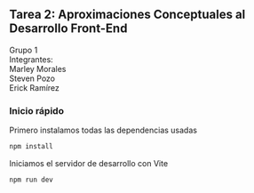 ## Tarea 2: Aproximaciones Conceptuales al Desarrollo Front-End

Grupo 1  
Integrantes:  
Marley Morales  
Steven Pozo  
Erick Ramírez  

### Inicio rápido

Primero instalamos todas las dependencias usadas
```bash
npm install
```

Iniciamos el servidor de desarrollo con Vite
```bash
npm run dev
```
